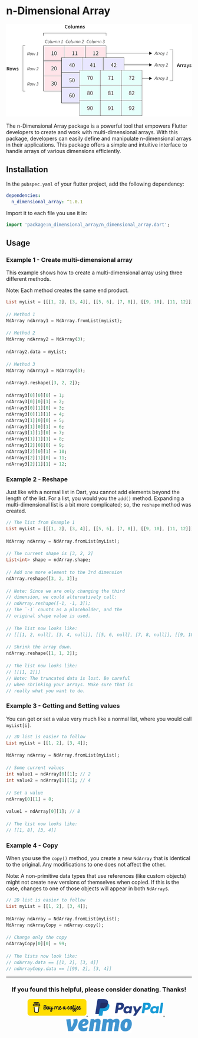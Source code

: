 # n-Dimensional Array

<img src="https://raw.githubusercontent.com/babincc/flutter_workshop/master/packages/resources/demos/nd_array_image.png" alt="Flutter Hue logo" height="250">

The n-Dimensional Array package is a powerful tool that empowers Flutter developers to create and work with multi-dimensional arrays. With this package, developers can easily define and manipulate n-dimensional arrays in their applications. This package offers a simple and intuitive interface to handle arrays of various dimensions efficiently.

## Installation

In the `pubspec.yaml` of your flutter project, add the following dependency:

```yaml
dependencies:
  n_dimensional_array: ^1.0.1
```

Import it to each file you use it in:

```dart
import 'package:n_dimensional_array/n_dimensional_array.dart';
```

## Usage

### Example 1 - Create multi-dimensional array

This example shows how to create a multi-dimensional array using three different methods.

Note: Each method creates the same end product.

```dart
List myList = [[[1, 2], [3, 4]], [[5, 6], [7, 8]], [[9, 10], [11, 12]]];

// Method 1
NdArray ndArray1 = NdArray.fromList(myList);

// Method 2
NdArray ndArray2 = NdArray(3);

ndArray2.data = myList;

// Method 3
NdArray ndArray3 = NdArray(3);

ndArray3.reshape([3, 2, 2]);

ndArray3[0][0][0] = 1;
ndArray3[0][0][1] = 2;
ndArray3[0][1][0] = 3;
ndArray3[0][1][1] = 4;
ndArray3[1][0][0] = 5;
ndArray3[1][0][1] = 6;
ndArray3[1][1][0] = 7;
ndArray3[1][1][1] = 8;
ndArray3[2][0][0] = 9;
ndArray3[2][0][1] = 10;
ndArray3[2][1][0] = 11;
ndArray3[2][1][1] = 12;
```

### Example 2 - Reshape

Just like with a normal list in Dart, you cannot add elements beyond the length of the list. For a list, you would you the `add()` method. Expanding a multi-dimensional list is a bit more complicated; so, the `reshape` method was created.

```dart
// The list from Example 1
List myList = [[[1, 2], [3, 4]], [[5, 6], [7, 8]], [[9, 10], [11, 12]]];

NdArray ndArray = NdArray.fromList(myList);

// The current shape is [3, 2, 2]
List<int> shape = ndArray.shape;

// Add one more element to the 3rd dimension
ndArray.reshape([3, 2, 3]);

// Note: Since we are only changing the third
// dimension, we could alternatively call:
// ndArray.reshape([-1, -1, 3]);
// The `-1` counts as a placeholder, and the
// original shape value is used.

// The list now looks like:
// [[[1, 2, null], [3, 4, null]], [[5, 6, null], [7, 8, null]], [[9, 10, null], [11, 12, null]]];

// Shrink the array down.
ndArray.reshape([1, 1, 2]);

// The list now looks like:
// [[[1, 2]]]
// Note: The truncated data is lost. Be careful
// when shrinking your arrays. Make sure that is
// really what you want to do.
```

### Example 3 - Getting and Setting values

You can get or set a value very much like a normal list, where you would call `myList[i]`.

```dart
// 2D list is easier to follow
List myList = [[1, 2], [3, 4]];

NdArray ndArray = NdArray.fromList(myList);

// Some current values
int value1 = ndArray[0][1]; // 2
int value2 = ndArray[1][1]; // 4

// Set a value
ndArray[0][1] = 8;

value1 = ndArray[0][1]; // 8

// The list now looks like:
// [[1, 8], [3, 4]]
```

### Example 4 - Copy

When you use the `copy()` method, you create a new `NdArray` that is identical to the original. Any modifications to one does not affect the other.

Note: A non-primitive data types that use references (like custom objects) might not create new versions of themselves when copied. If this is the case, changes to one of those objects will appear in both `NdArray`s.

```dart
// 2D list is easier to follow
List myList = [[1, 2], [3, 4]];

NdArray ndArray = NdArray.fromList(myList);
NdArray ndArrayCopy = ndArray.copy();

// Change only the copy
ndArrayCopy[0][0] = 99;

// The lists now look like:
// ndArray.data == [[1, 2], [3, 4]]
// ndArrayCopy.data == [[99, 2], [3, 4]]
```

<hr>

<h3 align="center">If you found this helpful, please consider donating. Thanks!</h3>
<p align="center">
  <a href="https://www.buymeacoffee.com/babincc" target="_blank">
    <img src="https://raw.githubusercontent.com/babincc/flutter_workshop/master/packages/resources/donate_icons/buy_me_a_coffee_logo.png" alt="buy me a coffee" height="45">
  </a>
  &nbsp;&nbsp;&nbsp;&nbsp;
  <a href="https://paypal.me/cssbabin" target="_blank">
    <img src="https://raw.githubusercontent.com/babincc/flutter_workshop/master/packages/resources/donate_icons/pay_pal_logo.png" alt="paypal" height="45">
  </a>
  &nbsp;&nbsp;&nbsp;&nbsp;
  <a href="https://venmo.com/u/babincc" target="_blank">
    <img src="https://raw.githubusercontent.com/babincc/flutter_workshop/master/packages/resources/donate_icons/venmo_logo.png" alt="venmo" height="45">
  </a>
</p>
<br><br>
